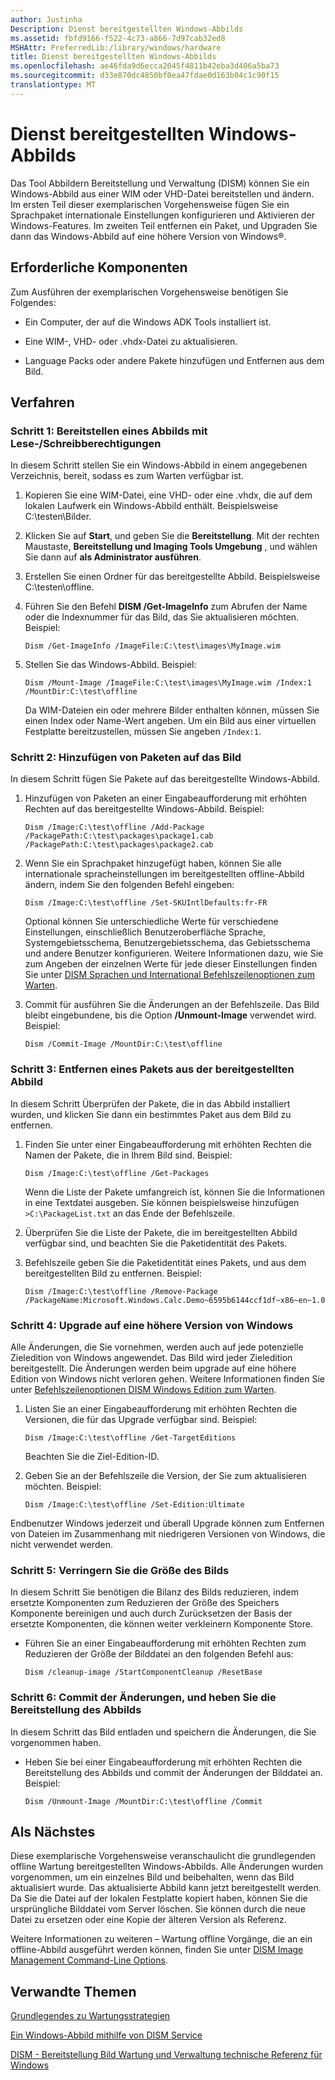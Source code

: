 ```yaml
---
author: Justinha
Description: Dienst bereitgestellten Windows-Abbilds
ms.assetid: fbfd9166-f522-4c73-a866-7d97cab32ed8
MSHAttr: PreferredLib:/library/windows/hardware
title: Dienst bereitgestellten Windows-Abbilds
ms.openlocfilehash: ae46fda9d6ecca2045f4811b42eba3d406a5ba73
ms.sourcegitcommit: d33e870dc4850bf0ea47fdae0d163b04c1c90f15
translationtype: MT
---
```

# <a name="service-a-mounted-windows-image"></a>Dienst bereitgestellten Windows-Abbilds


Das Tool Abbildern Bereitstellung und Verwaltung (DISM) können Sie ein Windows-Abbild aus einer WIM oder VHD-Datei bereitstellen und ändern. Im ersten Teil dieser exemplarischen Vorgehensweise fügen Sie ein Sprachpaket internationale Einstellungen konfigurieren und Aktivieren der Windows-Features. Im zweiten Teil entfernen ein Paket, und Upgraden Sie dann das Windows-Abbild auf eine höhere Version von Windows®.

## <a name="span-idprerequisitesspanspan-idprerequisitesspanspan-idprerequisitesspanprerequisites"></a><span id="Prerequisites"></span><span id="prerequisites"></span><span id="PREREQUISITES"></span>Erforderliche Komponenten


Zum Ausführen der exemplarischen Vorgehensweise benötigen Sie Folgendes:

-   Ein Computer, der auf die Windows ADK Tools installiert ist.

-   Eine WIM-, VHD- oder .vhdx-Datei zu aktualisieren.

-   Language Packs oder andere Pakete hinzufügen und Entfernen aus dem Bild.

## <a name="span-idproceduresspanspan-idproceduresspanspan-idproceduresspanprocedures"></a><span id="Procedures"></span><span id="procedures"></span><span id="PROCEDURES"></span>Verfahren


### <a name="span-idstep1mountanimagewithreadwritepermissionsspanspan-idstep1mountanimagewithreadwritepermissionsspanspan-idstep1mountanimagewithreadwritepermissionsspanstep-1-mount-an-image-with-readwrite-permissions"></a><span id="Step_1__Mount_an_Image_with_Read_Write_Permissions"></span><span id="step_1__mount_an_image_with_read_write_permissions"></span><span id="STEP_1__MOUNT_AN_IMAGE_WITH_READ_WRITE_PERMISSIONS"></span>Schritt 1: Bereitstellen eines Abbilds mit Lese-/Schreibberechtigungen

In diesem Schritt stellen Sie ein Windows-Abbild in einem angegebenen Verzeichnis, bereit, sodass es zum Warten verfügbar ist.

1.  Kopieren Sie eine WIM-Datei, eine VHD- oder eine .vhdx, die auf dem lokalen Laufwerk ein Windows-Abbild enthält. Beispielsweise C:\\testen\\Bilder.

2.  Klicken Sie auf **Start**, und geben Sie die **Bereitstellung**. Mit der rechten Maustaste, **Bereitstellung und Imaging Tools Umgebung** , und wählen Sie dann auf **als Administrator ausführen**.

3.  Erstellen Sie einen Ordner für das bereitgestellte Abbild. Beispielsweise C:\\testen\\offline.

4.  Führen Sie den Befehl **DISM /Get-ImageInfo** zum Abrufen der Name oder die Indexnummer für das Bild, das Sie aktualisieren möchten. Beispiel:

    ``` syntax
    Dism /Get-ImageInfo /ImageFile:C:\test\images\MyImage.wim
    ```

5.  Stellen Sie das Windows-Abbild. Beispiel:

    ``` syntax
    Dism /Mount-Image /ImageFile:C:\test\images\MyImage.wim /Index:1 /MountDir:C:\test\offline
    ```

    Da WIM-Dateien ein oder mehrere Bilder enthalten können, müssen Sie einen Index oder Name-Wert angeben. Um ein Bild aus einer virtuellen Festplatte bereitzustellen, müssen Sie angeben `/Index:1`.

### <a name="span-idstep2addpackagestotheimagespanspan-idstep2addpackagestotheimagespanspan-idstep2addpackagestotheimagespanstep-2-add-packages-to-the-image"></a><span id="Step_2__Add_Packages_to_the_Image"></span><span id="step_2__add_packages_to_the_image"></span><span id="STEP_2__ADD_PACKAGES_TO_THE_IMAGE"></span>Schritt 2: Hinzufügen von Paketen auf das Bild

In diesem Schritt fügen Sie Pakete auf das bereitgestellte Windows-Abbild.

1.  Hinzufügen von Paketen an einer Eingabeaufforderung mit erhöhten Rechten auf das bereitgestellte Windows-Abbild. Beispiel:

    ``` syntax
    Dism /Image:C:\test\offline /Add-Package /PackagePath:C:\test\packages\package1.cab /PackagePath:C:\test\packages\package2.cab
    ```

2.  Wenn Sie ein Sprachpaket hinzugefügt haben, können Sie alle internationale spracheinstellungen im bereitgestellten offline-Abbild ändern, indem Sie den folgenden Befehl eingeben:

    ``` syntax
    Dism /Image:C:\test\offline /Set-SKUIntlDefaults:fr-FR
    ```

    Optional können Sie unterschiedliche Werte für verschiedene Einstellungen, einschließlich Benutzeroberfläche Sprache, Systemgebietsschema, Benutzergebietsschema, das Gebietsschema und andere Benutzer konfigurieren. Weitere Informationen dazu, wie Sie zum Angeben der einzelnen Werte für jede dieser Einstellungen finden Sie unter [DISM Sprachen und International Befehlszeilenoptionen zum Warten](dism-languages-and-international-servicing-command-line-options.md).

3.  Commit für ausführen Sie die Änderungen an der Befehlszeile. Das Bild bleibt eingebundene, bis die Option **/Unmount-Image** verwendet wird. Beispiel:

    ``` syntax
    Dism /Commit-Image /MountDir:C:\test\offline
    ```

### <a name="span-idstep3removeapackagefromthemountedimagespanspan-idstep3removeapackagefromthemountedimagespanspan-idstep3removeapackagefromthemountedimagespanstep-3-remove-a-package-from-the-mounted-image"></a><span id="Step_3__Remove_a_Package_from_the_Mounted_Image"></span><span id="step_3__remove_a_package_from_the_mounted_image"></span><span id="STEP_3__REMOVE_A_PACKAGE_FROM_THE_MOUNTED_IMAGE"></span>Schritt 3: Entfernen eines Pakets aus der bereitgestellten Abbild

In diesem Schritt Überprüfen der Pakete, die in das Abbild installiert wurden, und klicken Sie dann ein bestimmtes Paket aus dem Bild zu entfernen.

1.  Finden Sie unter einer Eingabeaufforderung mit erhöhten Rechten die Namen der Pakete, die in Ihrem Bild sind. Beispiel:

    ``` syntax
    Dism /Image:C:\test\offline /Get-Packages
    ```

    Wenn die Liste der Pakete umfangreich ist, können Sie die Informationen in eine Textdatei ausgeben. Sie können beispielsweise hinzufügen `>C:\PackageList.txt` an das Ende der Befehlszeile.

2.  Überprüfen Sie die Liste der Pakete, die im bereitgestellten Abbild verfügbar sind, und beachten Sie die Paketidentität des Pakets.

3.  Befehlszeile geben Sie die Paketidentität eines Pakets, und aus dem bereitgestellten Bild zu entfernen. Beispiel:

    ``` syntax
    Dism /Image:C:\test\offline /Remove-Package /PackageName:Microsoft.Windows.Calc.Demo~6595b6144ccf1df~x86~en~1.0.0.0
    ```

### <a name="span-idstep4upgradetoahighereditionofwindowsspanspan-idstep4upgradetoahighereditionofwindowsspanspan-idstep4upgradetoahighereditionofwindowsspanstep-4-upgrade-to-a-higher-edition-of-windows"></a><span id="Step_4__Upgrade_to_a_Higher_Edition_of_Windows"></span><span id="step_4__upgrade_to_a_higher_edition_of_windows"></span><span id="STEP_4__UPGRADE_TO_A_HIGHER_EDITION_OF_WINDOWS"></span>Schritt 4: Upgrade auf eine höhere Version von Windows

Alle Änderungen, die Sie vornehmen, werden auch auf jede potenzielle Zieledition von Windows angewendet. Das Bild wird jeder Zieledition bereitgestellt. Die Änderungen werden beim upgrade auf eine höhere Edition von Windows nicht verloren gehen. Weitere Informationen finden Sie unter [Befehlszeilenoptionen DISM Windows Edition zum Warten](dism-windows-edition-servicing-command-line-options.md).

1.  Listen Sie an einer Eingabeaufforderung mit erhöhten Rechten die Versionen, die für das Upgrade verfügbar sind. Beispiel:

    ``` syntax
    Dism /Image:C:\test\offline /Get-TargetEditions
    ```

    Beachten Sie die Ziel-Edition-ID.

2.  Geben Sie an der Befehlszeile die Version, der Sie zum aktualisieren möchten. Beispiel:

    ``` syntax
    Dism /Image:C:\test\offline /Set-Edition:Ultimate
    ```

Endbenutzer Windows jederzeit und überall Upgrade können zum Entfernen von Dateien im Zusammenhang mit niedrigeren Versionen von Windows, die nicht verwendet werden.

### <a name="span-idstep5reducethesizeoftheimagespanspan-idstep5reducethesizeoftheimagespanspan-idstep5reducethesizeoftheimagespanstep-5-reduce-the-size-of-the-image"></a><span id="Step_5__Reduce_the_Size_of_the_Image"></span><span id="step_5__reduce_the_size_of_the_image"></span><span id="STEP_5__REDUCE_THE_SIZE_OF_THE_IMAGE"></span>Schritt 5: Verringern Sie die Größe des Bilds

In diesem Schritt Sie benötigen die Bilanz des Bilds reduzieren, indem ersetzte Komponenten zum Reduzieren der Größe des Speichers Komponente bereinigen und auch durch Zurücksetzen der Basis der ersetzte Komponenten, die können weiter verkleinern Komponente Store.

-   Führen Sie an einer Eingabeaufforderung mit erhöhten Rechten zum Reduzieren der Größe der Bilddatei an den folgenden Befehl aus:

    ``` syntax
    Dism /cleanup-image /StartComponentCleanup /ResetBase 
    ```

### <a name="span-idstep6committhechangesandunmounttheimagespanspan-idstep6committhechangesandunmounttheimagespanspan-idstep6committhechangesandunmounttheimagespanstep-6-commit-the-changes-and-unmount-the-image"></a><span id="Step_6__Commit_the_Changes_and_Unmount_the_Image"></span><span id="step_6__commit_the_changes_and_unmount_the_image"></span><span id="STEP_6__COMMIT_THE_CHANGES_AND_UNMOUNT_THE_IMAGE"></span>Schritt 6: Commit der Änderungen, und heben Sie die Bereitstellung des Abbilds

In diesem Schritt das Bild entladen und speichern die Änderungen, die Sie vorgenommen haben.

-   Heben Sie bei einer Eingabeaufforderung mit erhöhten Rechten die Bereitstellung des Abbilds und commit der Änderungen der Bilddatei an. Beispiel:

    ``` syntax
    Dism /Unmount-Image /MountDir:C:\test\offline /Commit
    ```

## <a name="span-idnextstepspanspan-idnextstepspanspan-idnextstepspannext-step"></a><span id="Next_Step"></span><span id="next_step"></span><span id="NEXT_STEP"></span>Als Nächstes


Diese exemplarische Vorgehensweise veranschaulicht die grundlegenden offline Wartung bereitgestellten Windows-Abbilds. Alle Änderungen wurden vorgenommen, um ein einzelnes Bild und beibehalten, wenn das Bild aktualisiert wurde. Das aktualisierte Abbild kann jetzt bereitgestellt werden. Da Sie die Datei auf der lokalen Festplatte kopiert haben, können Sie die ursprüngliche Bilddatei vom Server löschen. Sie können durch die neue Datei zu ersetzen oder eine Kopie der älteren Version als Referenz.

Weitere Informationen zu weiteren – Wartung offline Vorgänge, die an ein offline-Abbild ausgeführt werden können, finden Sie unter [DISM Image Management Command-Line Options](dism-image-management-command-line-options-s14.md).

## <a name="span-idrelatedtopicsspanrelated-topics"></a><span id="related_topics"></span>Verwandte Themen


[Grundlegendes zu Wartungsstrategien](understanding-servicing-strategies.md)

[Ein Windows-Abbild mithilfe von DISM Service](service-a-windows-image-using-dism.md)

[DISM - Bereitstellung Bild Wartung und Verwaltung technische Referenz für Windows](dism---deployment-image-servicing-and-management-technical-reference-for-windows.md)

 

 






